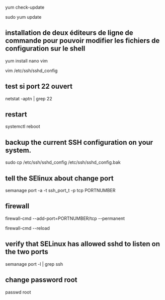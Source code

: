 yum check-update

sudo yum update

## installation de deux éditeurs de ligne de commande pour pouvoir modifier les fichiers de configuration sur le shell

yum install nano vim

vim /etc/ssh/sshd_config

## test si  port 22 ouvert 

netstat -aptn | grep 22

## restart 

systemctl reboot

## backup the current SSH configuration on your system.

sudo cp /etc/ssh/sshd_config /etc/ssh/sshd_config.bak

## tell the SElinux about change port

semanage port -a -t ssh_port_t -p tcp PORTNUMBER

## firewall 

firewall-cmd --add-port=PORTNUMBER/tcp --permanent

firewall-cmd --reload

## verify that SELinux has allowed sshd to listen on the two ports

semanage port -l | grep ssh

## change password root

passwd root

